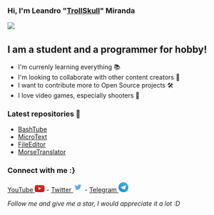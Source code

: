 ### Hi, I'm Leandro "<a href="https://github.com/TrollSkull">TrollSkull</a>" Miranda

![](https://github-readme-stats.vercel.app/api?username=TrollSkull&show_icons=true)
   
## I am a student and a programmer for hobby!

- I'm currenly learning everything 📚
- I'm looking to collaborate with other content creators 🔭
- I want to contribute more to Open Source projects 🛠
- I love video games, especially shooters 🔫

### Latest repositories 📁
- <a href="https://github.com/TrollSkull/BashTube">BashTube</a>
- <a href="https://github.com/TrollSkull/MicroText">MicroText</a>
- <a href="https://github.com/TrollSkull/FileEditor">FileEditor</a>
- <a href="https://github.com/TrollSkull/MorseTranslator">MorseTranslator</a>

### Connect with me :}
<a href="https://youtube.com/channel/UCOtwxmkZDF0wrrQ5JGnnOUA"> YouTube </a> <img src="/resources/youtube.jpg" width="22"/> -
<a href="https://twitter.com/ImTrollSkull?s=09"> Twitter </a> <img src="/resources/twitter.jpg" width="22"/> -
<a href="https://t.me/TrollSkull"> Telegram </a> <img src="/resources/telegram.jpg" width="22"/>

_Follow me and give me a star, I would appreciate it a lot :D_
